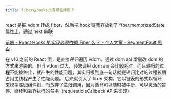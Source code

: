 ```yaml
---
title: fiber在hooks上有哪些体现？
---
```

react 是把 vdom 转成 fiber，然后把 hook 链表存放到了 fiber.memorizedState 属性上，通过 next 串联

[前端 - React Hooks 的实现必须依赖 Fiber 么？ - 个人文章 - SegmentFault 思否](https://segmentfault.com/a/1190000041733027)

在 v16 之前的 React 里，是直接递归遍历 vdom，通过 dom api 增删改 dom 的方式来渲染的。但当 vdom 过大，频繁调用 dom api 会比较耗时，而且递归的过程不能被终止，就产生的性能问题，其实归根到底一句话就是递归比对的过程长期占用主线程产生了性能问题。
后来就引入了 fiber 架构，它以链表的形式以循环来模拟递归组件树，而放弃了递归调用，因为循环可以随时被中断，可以灵活的暂停、继续和丢弃执行的任务（requestIdleCallback API来实现）